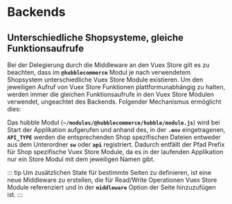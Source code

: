 # Backends

## Unterschiedliche Shopsysteme, gleiche Funktionsaufrufe
Bei der Delegierung durch die Middleware an den Vuex Store gilt es zu beachten, dass im __`@hubblecommerce`__ Modul
je nach verwendetem Shopsystem unterschiedliche Vuex Store Module existieren. 
Um den jeweiligen Aufruf von Vuex Store Funktionen plattformunabhängig zu halten, 
werden immer die gleichen Funktionsaufrufe in den Vuex
Store Modulen verwendet, ungeachtet des Backends. Folgender Mechanismus ermöglicht dies:

Das hubble Modul (__`~/modules/@hubblecommerce/hubble/module.js`__) wird bei Start der Applikation aufgerufen
und anhand des, in der __`.env`__ eingetragenen, __`API_TYPE`__ werden die entsprechenden Shop spezifischen Dateien
entweder aus dem Unterordner __`sw`__ oder __`api`__ registriert. Dadurch entfällt der Pfad Prefix für Shop
spezifische Vuex Store Module, da es in der laufenden Applikation nur ein Store Modul mit dem jeweiligen Namen gibt. 


::: tip
Um zusätzlichen State für bestimmte Seiten zu definieren, ist eine neue Middleware zu erstellen, die für
Read/Write Operationen Vuex Store Module referenziert und in der __`middleware`__ Option der Seite hinzuzufügen ist.
::: 
